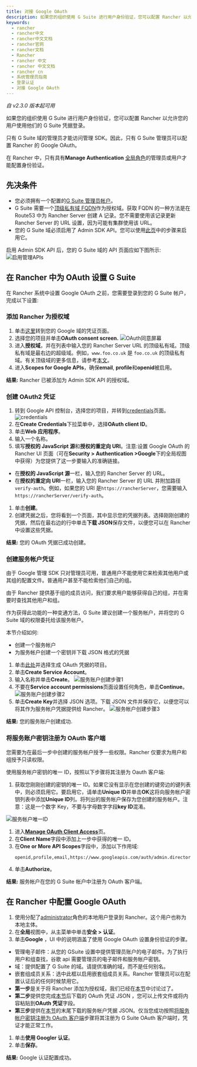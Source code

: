 ```yaml
---
title: 对接 Google OAuth
description: 如果您的组织使用 G Suite 进行用户身份验证，您可以配置 Rancher 以允许您的用户使用他们的 G Suite 凭据登录。只有 G Suite 域的管理员才能访问管理 SDK。因此，只有 G Suite 管理员可以配置 Rancher 的 Google OAuth。在 Rancher 中，只有具有Manage Authentication全局角色的管理员或用户才能配置身份验证。
keywords:
  - rancher
  - rancher中文
  - rancher中文文档
  - rancher官网
  - rancher文档
  - Rancher
  - rancher 中文
  - rancher 中文文档
  - rancher cn
  - 系统管理员指南
  - 登录认证
  - 对接 Google OAuth
---
```


_自 v2.3.0 版本起可用_

如果您的组织使用 G Suite 进行用户身份验证，您可以配置 Rancher 以允许您的用户使用他们的 G Suite 凭据登录。

只有 G Suite 域的管理员才能访问管理 SDK。因此，只有 G Suite 管理员可以配置 Rancher 的 Google OAuth。

在 Rancher 中，只有具有**Manage Authentication** [全局角色](/docs/rancher2/admin-settings/rbac/global-permissions/_index)的管理员或用户才能配置身份验证。

## 先决条件

- 您必须拥有一个配置的[G Suite 管理员帐户](https://admin.google.com)。
- G Suite 需要一个[顶级私有域 FQDN](https://github.com/google/guava/wiki/InternetDomainNameExplained#public-suffixes-private-domains)作为授权域。获取 FQDN 的一种方法是在 Route53 中为 Rancher Server 创建 A 记录。您不需要使用该记录更新 Rancher Server 的 URL 设置，因为可能有集群使用该 URL。
- 您的 G Suite 域必须启用了 Admin SDK API。您可以使用[此页](https://support.google.com/a/answer/60757?hl=en)中的步骤来启用它。

启用 Admin SDK API 后，您的 G Suite 域的 API 页面应如下图所示:
![启用管理APIs](/img/rancher/Google-Enable-APIs-Screen.png)

## 在 Rancher 中为 OAuth 设置 G Suite

在 Rancher 系统中设置 Google OAuth 之前，您需要登录到您的 G Suite 帐户，完成以下设置:

### 添加 Rancher 为授权域

1. 单击[这里](https://console.developers.google.com/apis/credentials)转到您的 Google 域的凭证页面。
1. 选择您的项目并单击**OAuth consent screen.**
   ![OAuth同意屏幕](/img/rancher/Google-OAuth-consent-screen-tab.png)
1. 进入**授权域**，并在列表中输入您的 Rancher Server URL 的顶级私有域。顶级私有域是最右边的超级域。例如，`www.foo.co.uk` 是 `foo.co.uk` 的顶级私有域。有关顶级域的更多信息，请参考[本文](https://github.com/google/guava/wiki/InternetDomainNameExplained#public-suffixes-private-domains)。
1. 进入**Scopes for Google APIs**，确保**email**, **profile**和**openid**被启用。

**结果:** Rancher 已被添加为 Admin SDK API 的授权域。

### 创建 OAuth2 凭证

1. 转到 Google API 控制台，选择您的项目，并转到[credentials](https://console.developers.google.com/apis/credentials)页面。
   ![credentials](/img/rancher/Google-Credentials-tab.png)
1. 在**Create Credentials**下拉菜单中，选择**OAuth client ID**。
1. 单击**Web 应用程序**。
1. 输入一个名称。
1. 填写**授权的 JavaScript 源**和**授权的重定向 URI**。注意:设置 Google OAuth 的 Rancher UI 页面（可在**Security > Authentication >Google**下的全局视图中获得）为您提供了这一步要输入的准确链接。

- 在**授权的 JavaScript 源**一栏，输入您的 Rancher Server 的 URL。
- 在**授权的重定向 URI**一栏，输入您的 Rancher Server 的 URL 并附加路径`verify-auth`。例如，如果您的 URI 是`https://rancherServer`，您需要输入`https://rancherServer/verify-auth`。

1. 单击**创建**。
1. 创建凭据之后，您将看到一个页面，其中显示您的凭据列表。选择刚刚创建的凭据，然后在最右边的行中单击**下载 JSON**保存文件，以便您可以在 Rancher 中设置这些凭据。

**结果:** 您的 OAuth 凭据已成功创建。

### 创建服务帐户凭证

由于 Google 管理 SDK 只对管理员可用，普通用户不能使用它来检索其他用户或其组的配置文件。普通用户甚至不能检索他们自己的组。

由于 Rancher 提供基于组的成员访问，我们要求用户能够获得自己的组，并在需要时查找其他用户和组。

作为获得此功能的一种变通方法，G Suite 建议创建一个服务帐户，并将您的 G Suite 域的权限委托给该服务帐户。

本节介绍如何:

- 创建一个服务帐户
- 为服务帐户创建一个密钥并下载 JSON 格式的凭据

1. 单击[此处](https://console.developers.google.com/iam-admin/serviceaccounts)并选择生成 OAuth 凭据的项目。
1. 单击**Create Service Account**。
1. 输入名称并单击**Create**。
   ![服务账户创建步骤1](/img/rancher/Google-svc-acc-step1.png)
1. 不要在**Service account permissions**页面设置任何角色，单击**Continue**。
   ![服务账户创建步骤2](/img/rancher/Google-svc-acc-step2.png)
1. 单击**Create Key**并选择 JSON 选项。下载 JSON 文件并保存它，以便您可以将其作为服务帐户凭据提供给 Rancher。
   ![服务帐户创建步骤3](/img/rancher/Google-svc-acc-step3-key-creation.png)

**结果:** 您的服务账户创建成功.

### 将服务账户密钥注册为 OAuth 客户端

您需要为在最后一步中创建的服务帐户授予一些权限。Rancher 仅要求为用户和组授予只读权限。

使用服务帐户密钥的唯一 ID，按照以下步骤将其注册为 Oauth 客户端:

1. 获取您刚刚创建的密钥的唯一 ID。如果它没有显示在您创建的键旁边的键列表中，则必须启用它。要启用它，请单击**Unique ID**并单击**OK**这将向服务帐户密钥列表中添加**Unique ID**列。将列出的服务帐户保存为您创建的服务帐户。注意：这是一个数字 Key，不要与字母数字字段**key ID**混淆。

![服务帐户唯一ID](/img/rancher/Google-Select-UniqueID-column.png)

1. 进入[**Manage OAuth Client Access**](https://admin.google.com/AdminHome?chromeless=1#OGX:ManageOauthClients)页。
1. 在**Client Name**字段中添加上一步中获得的唯一 ID。
1. 在**One or More API Scopes**字段中，添加以下作用域:
   ```
   openid,profile,email,https://www.googleapis.com/auth/admin.directory.user.readonly,https://www.googleapis.com/auth/admin.directory.group.readonly
   ```
1. 单击**Authorize**。

**结果:** 服务帐户在您的 G Suite 帐户中注册为 OAuth 客户端。

## 在 Rancher 中配置 Google OAuth

1. 使用分配了[administrator](/docs/rancher2/admin-settings/rbac/global-permissions/_index)角色的本地用户登录到 Rancher。这个用户也称为本地主体。
1. 在**全局**视图中，从主菜单中单击**安全 > 认证**。
1. 单击**Google** ，UI 中的说明涵盖了使用 Google OAuth 设置身份验证的步骤。

- 管理电子邮件：从您的 GSuite 设置中提供管理员账户的电子邮件。为了执行用户和组查找，谷歌 api 需要管理员的电子邮件和服务帐户密钥。
- 域：提供配置了 G Suite 的域。请提供准确的域，而不是任何别名。
- 嵌套组成员关系：选中此框以启用嵌套组成员关系。Rancher 管理员可以在配置认证后的任何时候禁用它。
- **第一步**是关于将 Rancher 添加为授权域，我们已经在[本节](#1-添加-rancher-为授权域)中讨论过了。
- **第二步**提供您完成[本节](#2-为-rancher-服务器创建-oauth2-凭证)后下载的 OAuth 凭证 JSON ，您可以上传文件或将内容粘贴到**OAuth 凭证**字段。
- **第三步**提供在[本节](#3-创建服务帐户凭证)的末尾下载的服务帐户凭据 JSON。仅当您成功按照[将服务帐户密钥注册为 OAuth 客户端](#4-将服务账户密钥注册为-oauth-客户端)步骤将其注册为 G Suite OAuth 客户端时，凭证才能正常工作。

1. 单击**使用 Googler 认证**。
1. 单击**保存**。

**结果:** Google 认证配置成功。

